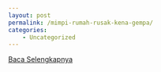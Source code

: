 ```yaml
---
layout: post
permalink: /mimpi-rumah-rusak-kena-gempa/
categories:
    - Uncategorized
---
```


[Baca Selengkapnya](/08)